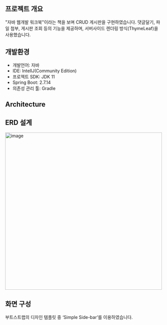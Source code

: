 ## 프로젝트 개요
"자바 웹개발 워크북"이라는 책을 보며 CRUD 게시판을 구현하였습니다. 댓글달기, 파일 첨부, 게시판 조회 등의 기능을 제공하며, 서버사이드 렌더링 방식(ThymeLeaf)을 사용했습니다.


<!--
# API 서버를 만들면서 기록한 내용들 입니다.
-->
## 개발환경
- 개발언어: 자바
- IDE: IntellJ(Community Edition)
- 프로젝트 SDK: JDK 11
- Spring Boot: 2.7.14
- 의존성 관리 툴: Gradle

## Architecture




## ERD 설계
<img width="501" alt="image" src="https://github.com/HJC96/uploadhub/assets/87226129/399eb054-0297-4756-966b-b5e0e07a7ce3">


## 화면 구성
부트스트랩의 디자인 템플릿 중 ‘Simple Side-bar’를 이용하였습니다.



